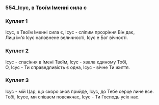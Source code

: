 ### 554_Ісус, в Твоїм Іменні сила є
### Куплет 1
Ісус, в Твоїм Іменні сила є, Ісус - сліпим прозріння Він дає, <br/>Лиш ім'я Ісус наповнене величності, Ісус е Бог вічності.
### Куплет 2
Ісус - спасіння в Імені Твоїм, Ісус - хвала єдиному Тобі, <br/>О, Ісус - Ти справедливість є одна, Ісус - вічне Ти життя.
### Куплет 3
Ісус - мій Цар, що скоро знов прийде, Ісус, до Тебе серце лине все. <br/>Тобі, Ісусе, ми співаєм повсякчас, Ісус - Ти Господь усіх нас.
